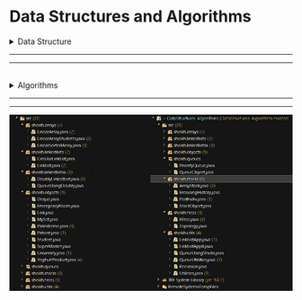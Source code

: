 # Data Structures and Algorithms #

<details>
<summary>Data Structure</summary>

<br>

---

<details>
<summary>1. Arrays</summary>

* 1st exercise 
    * Create LinearArray class
        * 2 instance variables (array of integers and integer)
        * method to insert an element at the beginning of the array
        * method to insert an element at the end of the array
        * method to delete an element from an array
        * method to search for an element in an array
        * method to display all array elements
* 2nd exercise 
    * Create Students class
        * 3 instance variables (String firstName, String lastName and integer ID)
    * Create LinearArrayStudents class
        * 2 instance variables (array of integers and integer)
        * method to insert a student at the beginning of the array
        * method to insert a student at the end of the array
        * method to delete a student from an array
        * method to search for an element in an array
        * method to display all array elements
* 3rd exercise
	* Create LinearSortedArray class
        * 2 instance variables (array of integers, integer)
        * method to insert an element in an ordered array
        * method to display all array elements
        * method to search for an element in an ordered array
            * iteratively
            * recursively
            * classic
        * method to delete an element from the ordered array
        
</details>
 
 ---

<details>
<summary>2. Stacks</summary>

* Implement ArrayStack class
* 1st exercise
	* Method to check the parenthese are matching or not
* 2nd exercise 
    * Search in a stack internal method
    * Search in a stack external method
    * display all stack elements
* 3rd exercise 
    *  Stack decompose method into stack of even no. and other for odd no.
* 4th exercise
	* stack sorting asc
* 5th exercise 
	* Cube game check, if the first half is equal to 2nd half of stack
* 6th exercise
	* Reverse a stack internally
	* Reverse a stack externally 
		* destroy original stack
		* keep original stack
		* return original stack reversed
* 7th exercise 
	* Remove elements starting from nth element
	* Remove elements the nth element
* 8th exercise
	* Sort a stack desc

</details>

---

<details>
<summary>3. Stack of Objects</summary>

* Implement StackObject class (like java.util.Stack)
* 1st exercise
	* Method to calculate average gpa for stack of students
* 2nd exercise 
    * transform infix expression to postfix expression **__[failed to implement]__**
* 3rd exercise 
    *  Evaluate a postfix expression **__[failed to implement]__**
* 4th exercise
	* Remove nth element __implemented earlier__
* 5th exercise 
	* Browsing history
        * delete url
        * insert url 
        * get most viewed url
        * remove last url
        * remove urls on date
        * get no. of urls
        * print all urls
* 6th exercise 
    * method to duplicate stack enteries depending upon another stack integers
* 7th exercise    
    * method to check if a word/sentence is palindrome or not
* 8th exercise
    * Implement a class called MySet
* Extras
    * reverse a string
    * check if a word is palindrome
</details>

--- 

<details>
<summary>4. Queues</summary>

* Implement a  Queue Object class
* 1st exercise
    * Mirror a queue (reversed + original)
* 2nd exercise
    * prefix evaluation of expressions
* 3rd exercise
    * implement a queue using stack
* 4th exercise
    * shift zeros in queues to the end
* 5th exercise
    * Extract every 3rd element
* 6th exercise
    * check if word is an anagram
* 7th exercise
    * check if a word is palindrome
* 8th exercise
    * Implement a Deque class
</details>

---

<details>
<summary>5. Priority Queues</summary>

* 1st Exercise 
    * implement YoghutProduct.class & SuperMarket.class
    * YoghurtProduct 3 instance vars (date[key], id, price)
    * SuperMarket insert new yoghurt, calculate discount depending upon its priority
* 2nd Exercise 
    * implement University.class 
    * 2 instance vars (Name, Rank)
    * Key is [rank], if ranks are equal then key is [name] 
* 3rd Exercise
    * Implement Patient.class & EmergencyRoom.class
    * patient instance vars (name, severity [desc])
    * key is severity
</details>

---

<details>
<summary>6. Linked Lists I</summary>

* 1st exercise 
    * implement method to insertLast (external method, internal recursive)
    * implement method to removeLast (external method)
* 2nd exercise 
    * reverse a LinkList (internal, external)
* 3rd exercise 
    * reverse in place (external)
* 4th exercise 
    * remove duplicates from linklist (external method)
* 5th exercise 
    * method to get size of linklist (internal recursive, iterative)
* 6th exercise 
    * mix elements of a linklist (external)
* 7th exercise 
    * cut a link list (external, internal)
* 8th exercise 
    * splitting a list (external)
* 9th exercise 
    * alternating split (external)
* 10th exercise 
    * get max of a list (external)
* 11th exercise 
    * check if linklist contains an obj (external, internal recursive)
* 12th exercise 
    * implement a method to merge two lists (external, internal)
    * implement a method to unite two lists (external, internal)
    * implement a method to get difference between two lists (external, internal)
    * implement a method to get intersection between two lists (external, internal)
    * implement a method to check if two lists are equal or not (external, internal)
    
</details>

---

<details>
<summary>Extra Recursion problems</summary>

* 01 - calculate factorial of a number
* 02 - implement a method to count down.
* 03 - calculate number power
* 04 - calculate natural logarithmic 
* 05 - calculate the multiply of a number
* 06 - calculate the divide of a number
* 07 - calculate the modulus of a number
* 08 - return sum of a number bigger than 2 digits
* 09 - count digits of a number 
* 10 - check if a number is a prime number or not 
* 11 - calculate cube of a number 
* 12 - calculate binominal coefficient 
* 13 - count the number of repitions of a character in string
* 14 - reverse a string 
* 15 - replace a character in a string with a whitespace
* 19 - search for a character in a string, return its index
</details>
 
 ---
 
<details>
<summary>8. LinkedLists II </summary>

* 1st exercise
    
    * implement a circular linked list class
    * implement a method to append a circular linked list to "this"
* 2nd exercise

    * implement a method to insert after a key
    * implement a method to insert before a key
    * implement a method to delete a certain key
    * apply insertion sort on a doubly linked list (iterative, external)
    * implement a method to reverse a doubly linked list (iterative, recursive)
    * implement a method to get count (iterative, recursive, external)
* 3rd exercise

    * implement Queues using DoublyLinkedLists
</details>

---

<details>
<summary>9. Trees I </summary>

* 1st exercise
    
    * implement a method to create a BST of an array
* 2nd  

    * implement a method to get max of a BST (recursive, iterative)
* 3rd exercise 

    * implement a method to get max of a BT (recursive, iterative)
* 4th exercise (recursive)
    
    * implement a method to get size of a BST
    * implement a method to get num of leaves of a BST
    * implement a method to get sum of nodes of BST
    * implement a method to check if the tree is a BST
    * implement a method to number of left nodes of a BST
    * implement a method to number of occurences of a key in BST
    * implement a method to get number of duplicates of a key in BST
    * implement a method to mirror a BST
    * implement a method to get the number of odd nodes in BST
* 5th exercise

    * implement a method to get level of a key in BST
* 6th exercise

    * implement a method to double value of nodes of a BST (recursive)
* 7th exercise

    * implement a method to check if two BSTs are identical (recursive)

</details>


 <br>
 
</details>

---
---

<br>

<details>
<summary>Algorithms</summary>
    Empty so far...
</details>

---
---

![Showing repository hierarchy](https://github.com/elsheikh21/Data-Structures-Algorithms/blob/master/img.png)